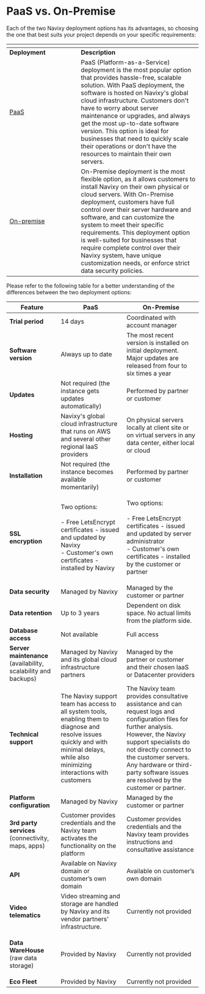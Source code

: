 # PaaS vs. On-Premise

Each of the two Navixy deployment options has its advantages, so choosing the one that best suits your project depends on your specific requirements:

<table data-header-hidden><thead><tr><th width="171.272705078125"></th><th></th></tr></thead><tbody><tr><td><strong>Deployment</strong></td><td><strong>Description</strong></td></tr><tr><td><a href="paas.md">PaaS</a></td><td>PaaS (Platform-as-a-Service) deployment is the most popular option that provides hassle-free, scalable solution. With PaaS deployment, the software is hosted on Navixy's global cloud infrastructure. Customers don't have to worry about server maintenance or upgrades, and always get the most up-to-date software version. This option is ideal for businesses that need to quickly scale their operations or don't have the resources to maintain their own servers.</td></tr><tr><td><a href="../on-premise-how-to-guide/">On-premise</a></td><td>On-Premise deployment is the most flexible option, as it allows customers to install Navixy on their own physical or cloud servers. With On-Premise deployment, customers have full control over their server hardware and software, and can customize the system to meet their specific requirements. This deployment option is well-suited for businesses that require complete control over their Navixy system, have unique customization needs, or enforce strict data security policies.</td></tr></tbody></table>

Please refer to the following table for a better understanding of the differences between the two deployment options:

| **Feature**                                                    | **PaaS**                                                                                                                                                                                | **On-Premise**                                                                                                                                                                                                                                                                                    |
| -------------------------------------------------------------- | --------------------------------------------------------------------------------------------------------------------------------------------------------------------------------------- | ------------------------------------------------------------------------------------------------------------------------------------------------------------------------------------------------------------------------------------------------------------------------------------------------- |
| **Trial period**                                               | 14 days                                                                                                                                                                                 | Coordinated with account manager                                                                                                                                                                                                                                                                  |
| **Software version**                                           | Always up to date                                                                                                                                                                       | The most recent version is installed on initial deployment. Major updates are released from four to six times a year                                                                                                                                                                              |
| **Updates**                                                    | Not required (the instance gets updates automatically)                                                                                                                                  | Performed by partner or customer                                                                                                                                                                                                                                                                  |
| **Hosting**                                                    | Navixy's global cloud infrastructure that runs on AWS and several other regional IaaS providers                                                                                         | On physical servers locally at client site or on virtual servers in any data center, either local or cloud                                                                                                                                                                                        |
| **Installation**                                               | Not required (the instance becomes available momentarily)                                                                                                                               | Performed by partner or customer                                                                                                                                                                                                                                                                  |
| **SSL encryption**                                             | <p>Two options:<br><br>- Free LetsEncrypt certificates - issued and updated by Navixy<br>- Customer's own certificates - installed by Navixy</p>                                        | <p>Two options:<br><br>- Free LetsEncrypt certificates - issued and updated by server administrator<br>- Customer's own certificates - installed by the customer or partner</p>                                                                                                                   |
| **Data security**                                              | Managed by Navixy                                                                                                                                                                       | Managed by the customer or partner                                                                                                                                                                                                                                                                |
| **Data retention**                                             | Up to 3 years                                                                                                                                                                           | Dependent on disk space. No actual limits from the platform side.                                                                                                                                                                                                                                 |
| **Database access**                                            | Not available                                                                                                                                                                           | Full access                                                                                                                                                                                                                                                                                       |
| **Server maintenance** (availability, scalability and backups) | Managed by Navixy and its global cloud infrastructure partners                                                                                                                          | Managed by the partner or customer and their chosen IaaS or Datacenter providers                                                                                                                                                                                                                  |
| **Technical support**                                          | The Navixy support team has access to all system tools, enabling them to diagnose and resolve issues quickly and with minimal delays, while also minimizing interactions with customers | The Navixy team provides consultative assistance and can request logs and configuration files for further analysis. However, the Navixy support specialists do not directly connect to the customer servers. Any hardware or third-party software issues are resolved by the customer or partner. |
| **Platform configuration**                                     | Managed by Navixy                                                                                                                                                                       | Managed by the customer or partner                                                                                                                                                                                                                                                                |
| **3rd party services** (connectivity, maps, apps)              | Customer provides credentials and the Navixy team activates the functionality on the platform                                                                                           | Customer provides credentials and the Navixy team provides instructions and consultative assistance                                                                                                                                                                                               |
| **API**                                                        | Available on Navixy domain or customer’s own domain                                                                                                                                     | Available on customer’s own domain                                                                                                                                                                                                                                                                |
| **Video telematics**                                           | Video streaming and storage are handled by Navixy and its vendor partners' infrastructure.                                                                                              | Currently not provided                                                                                                                                                                                                                                                                            |
| <p><strong>Data WareHouse</strong><br>(raw data storage)</p>   | Provided by Navixy                                                                                                                                                                      | Currently not provided                                                                                                                                                                                                                                                                            |
| **Eco Fleet**                                                  | Provided by Navixy                                                                                                                                                                      | Currently not provided                                                                                                                                                                                                                                                                            |
